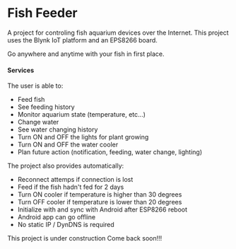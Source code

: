 # Fish Feeder

A project for controling fish aquarium devices over the Internet.
This project uses the Blynk IoT platform and an EPS8266 board.

Go anywhere and anytime with your fish in first place.

#### Services
The user is able to:
- Feed fish
- See feeding history
- Monitor aquarium state (temperature, etc...)
- Change water
- See water changing history
- Turn ON and OFF the lights for plant growing
- Turn ON and OFF the water cooler
- Plan future action (notification, feeding, water change, lighting)

The project also provides automatically:
- Reconnect attemps if connection is lost
- Feed if the fish hadn't fed for 2 days
- Turn ON cooler if temperature is higher than 30 degrees
- Turn OFF cooler if temperature is lower than 20 degrees
- Initialize with and sync with Android after ESP8266 reboot
- Android app can go offline
- No static IP / DynDNS is required

This project is under construction
Come back soon!!!